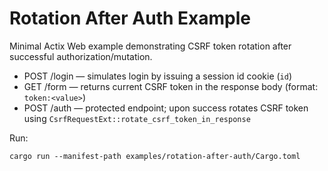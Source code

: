 # Rotation After Auth Example

Minimal Actix Web example demonstrating CSRF token rotation after successful authorization/mutation.

- POST /login — simulates login by issuing a session id cookie (`id`)
- GET /form — returns current CSRF token in the response body (format: `token:<value>`)
- POST /auth — protected endpoint; upon success rotates CSRF token using `CsrfRequestExt::rotate_csrf_token_in_response`

Run:

```
cargo run --manifest-path examples/rotation-after-auth/Cargo.toml
```